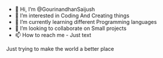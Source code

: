 - 👋 Hi, I’m @GourinandhanSaijush
- 👀 I’m interested in Coding And Creating things
- 🌱 I’m currently learning different Programming languages
- 💞️ I’m looking to collaborate on Small projects
- 📫 How to reach me - Just text

 Just trying to make the world a better place

<!---
GourinandhanSaijush/GourinandhanSaijush is a ✨ special ✨ repository because its `README.md` (this file) appears on your GitHub profile.
You can click the Preview link to take a look at your changes.
--->
